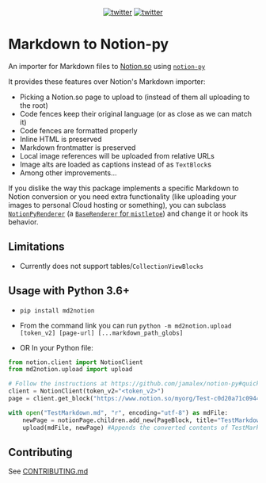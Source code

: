 <p align="center">
    <a href="https://twitter.com/cobertos" target="_blank"><img alt="twitter" src="https://img.shields.io/badge/twitter-%40cobertos-0084b4.svg"></a>
    <a href="https://cobertos.com" target="_blank"><img alt="twitter" src="https://img.shields.io/badge/website-cobertos.com-888888.svg"></a>
</p>

# Markdown to Notion-py

An importer for Markdown files to [Notion.so](https://notion.so) using [`notion-py`](https://github.com/jamalex/notion-py)

It provides these features over Notion's Markdown importer:

* Picking a Notion.so page to upload to (instead of them all uploading to the root)
* Code fences keep their original language (or as close as we can match it)
* Code fences are formatted properly
* Inline HTML is preserved
* Markdown frontmatter is preserved
* Local image references will be uploaded from relative URLs
* Image alts are loaded as captions instead of as `TextBlock`s
* Among other improvements...

If you dislike the way this package implements a specific Markdown to Notion conversion or you need extra functionality (like uploading your images to personal Cloud hosting or something), you can subclass [`NotionPyRenderer`](https://github.com/Cobertos/md2notion/blob/master/md2notion/NotionPyRenderer) (a [`BaseRenderer` for `mistletoe`](https://github.com/miyuchina/mistletoe)) and change it or hook its behavior.

## Limitations

* Currently does not support tables/`CollectionViewBlocks`

## Usage with Python 3.6+

* `pip install md2notion`

* From the command link you can run `python -m md2notion.upload [token_v2] [page-url] [...markdown_path_globs]`

* OR In your Python file:
```python
from notion.client import NotionClient
from md2notion.upload import upload

# Follow the instructions at https://github.com/jamalex/notion-py#quickstart to setup Notion.py
client = NotionClient(token_v2="<token_v2>")
page = client.get_block("https://www.notion.so/myorg/Test-c0d20a71c0944985ae96e661ccc99821")

with open("TestMarkdown.md", "r", encoding="utf-8") as mdFile:
    newPage = notionPage.children.add_new(PageBlock, title="TestMarkdown Upload")
    upload(mdFile, newPage) #Appends the converted contents of TestMarkdown.md to newPage
```

## Contributing
See [CONTRIBUTING.md](https://github.com/Cobertos/md2notion/blob/master/CONTRIBUTING.md)
